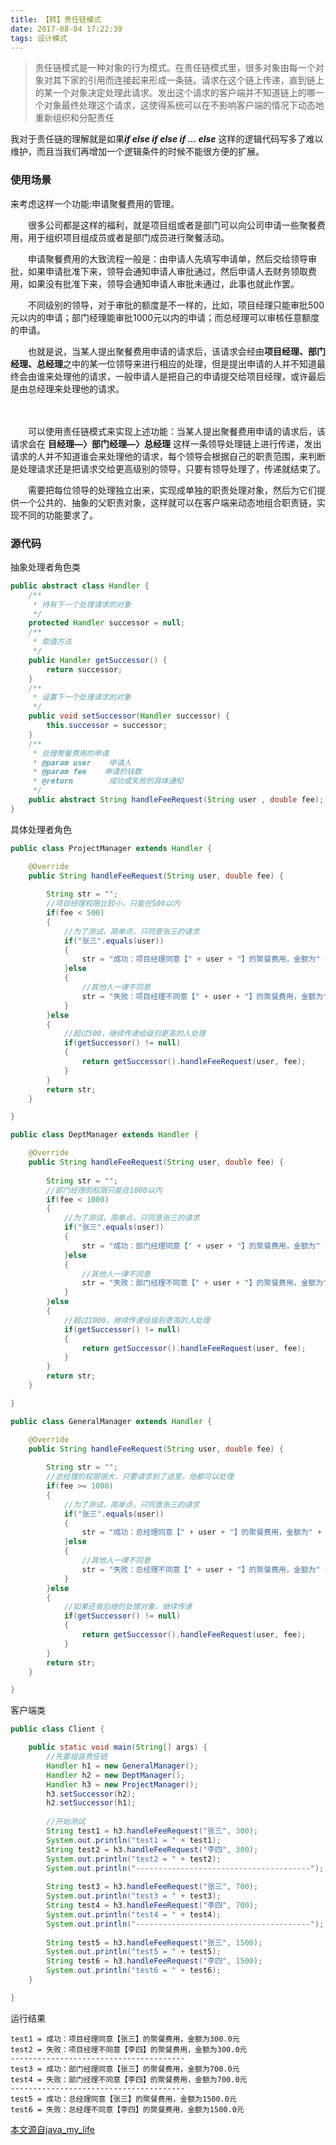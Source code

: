 ```yaml
---
title: 【转】责任链模式
date: 2017-08-04 17:22:39
tags: 设计模式
---
```




> 责任链模式是一种对象的行为模式。在责任链模式里，很多对象由每一个对象对其下家的引用而连接起来形成一条链。请求在这个链上传递，直到链上的某一个对象决定处理此请求。发出这个请求的客户端并不知道链上的哪一个对象最终处理这个请求，这使得系统可以在不影响客户端的情况下动态地重新组织和分配责任

我对于责任链的理解就是如果***if else if else if ... else*** 这样的逻辑代码写多了难以维护，而且当我们再增加一个逻辑条件的时候不能很方便的扩展。


### 使用场景

来考虑这样一个功能:申请聚餐费用的管理。

<!-- more -->

　　很多公司都是这样的福利，就是项目组或者是部门可以向公司申请一些聚餐费用，用于组织项目组成员或者是部门成员进行聚餐活动。

　　申请聚餐费用的大致流程一般是：由申请人先填写申请单，然后交给领导审批，如果申请批准下来，领导会通知申请人审批通过，然后申请人去财务领取费用，如果没有批准下来，领导会通知申请人审批未通过，此事也就此作罢。

　　不同级别的领导，对于审批的额度是不一样的，比如，项目经理只能审批500元以内的申请；部门经理能审批1000元以内的申请；而总经理可以审核任意额度的申请。

　　也就是说，当某人提出聚餐费用申请的请求后，该请求会经由**项目经理、部门经理、总经理**之中的某一位领导来进行相应的处理，但是提出申请的人并不知道最终会由谁来处理他的请求，一般申请人是把自己的申请提交给项目经理，或许最后是由总经理来处理他的请求。

　　

　　可以使用责任链模式来实现上述功能：当某人提出聚餐费用申请的请求后，该请求会在 **目经理—〉部门经理—〉总经理** 这样一条领导处理链上进行传递，发出请求的人并不知道谁会来处理他的请求，每个领导会根据自己的职责范围，来判断是处理请求还是把请求交给更高级别的领导，只要有领导处理了，传递就结束了。

　　需要把每位领导的处理独立出来，实现成单独的职责处理对象，然后为它们提供一个公共的、抽象的父职责对象，这样就可以在客户端来动态地组合职责链，实现不同的功能要求了。
　　
　
### 源代码

抽象处理者角色类

```java
public abstract class Handler {
    /**
     * 持有下一个处理请求的对象
     */
    protected Handler successor = null;
    /**
     * 取值方法
     */
    public Handler getSuccessor() {
        return successor;
    }
    /**
     * 设置下一个处理请求的对象
     */
    public void setSuccessor(Handler successor) {
        this.successor = successor;
    }
    /**
     * 处理聚餐费用的申请
     * @param user    申请人
     * @param fee    申请的钱数
     * @return        成功或失败的具体通知
     */
    public abstract String handleFeeRequest(String user , double fee);
}
```

具体处理者角色

```java
public class ProjectManager extends Handler {

    @Override
    public String handleFeeRequest(String user, double fee) {
        
        String str = "";
        //项目经理权限比较小，只能在500以内
        if(fee < 500)
        {
            //为了测试，简单点，只同意张三的请求
            if("张三".equals(user))
            {
                str = "成功：项目经理同意【" + user + "】的聚餐费用，金额为" + fee + "元";    
            }else
            {
                //其他人一律不同意
                str = "失败：项目经理不同意【" + user + "】的聚餐费用，金额为" + fee + "元";
            }
        }else
        {
            //超过500，继续传递给级别更高的人处理
            if(getSuccessor() != null)
            {
                return getSuccessor().handleFeeRequest(user, fee);
            }
        }
        return str;
    }

}
```

```java
public class DeptManager extends Handler {

    @Override
    public String handleFeeRequest(String user, double fee) {
        
        String str = "";
        //部门经理的权限只能在1000以内
        if(fee < 1000)
        {
            //为了测试，简单点，只同意张三的请求
            if("张三".equals(user))
            {
                str = "成功：部门经理同意【" + user + "】的聚餐费用，金额为" + fee + "元";    
            }else
            {
                //其他人一律不同意
                str = "失败：部门经理不同意【" + user + "】的聚餐费用，金额为" + fee + "元";
            }
        }else
        {
            //超过1000，继续传递给级别更高的人处理
            if(getSuccessor() != null)
            {
                return getSuccessor().handleFeeRequest(user, fee);
            }
        }
        return str;
    }

}
```

```java
public class GeneralManager extends Handler {

    @Override
    public String handleFeeRequest(String user, double fee) {
        
        String str = "";
        //总经理的权限很大，只要请求到了这里，他都可以处理
        if(fee >= 1000)
        {
            //为了测试，简单点，只同意张三的请求
            if("张三".equals(user))
            {
                str = "成功：总经理同意【" + user + "】的聚餐费用，金额为" + fee + "元";    
            }else
            {
                //其他人一律不同意
                str = "失败：总经理不同意【" + user + "】的聚餐费用，金额为" + fee + "元";
            }
        }else
        {
            //如果还有后继的处理对象，继续传递
            if(getSuccessor() != null)
            {
                return getSuccessor().handleFeeRequest(user, fee);
            }
        }
        return str;
    }

}
```

客户端类

```java
public class Client {

    public static void main(String[] args) {
        //先要组装责任链
        Handler h1 = new GeneralManager();
        Handler h2 = new DeptManager();
        Handler h3 = new ProjectManager();
        h3.setSuccessor(h2);
        h2.setSuccessor(h1);
        
        //开始测试
        String test1 = h3.handleFeeRequest("张三", 300);
        System.out.println("test1 = " + test1);
        String test2 = h3.handleFeeRequest("李四", 300);
        System.out.println("test2 = " + test2);
        System.out.println("---------------------------------------");
        
        String test3 = h3.handleFeeRequest("张三", 700);
        System.out.println("test3 = " + test3);
        String test4 = h3.handleFeeRequest("李四", 700);
        System.out.println("test4 = " + test4);
        System.out.println("---------------------------------------");
        
        String test5 = h3.handleFeeRequest("张三", 1500);
        System.out.println("test5 = " + test5);
        String test6 = h3.handleFeeRequest("李四", 1500);
        System.out.println("test6 = " + test6);
    }

}
```

运行结果

```
test1 = 成功：项目经理同意【张三】的聚餐费用，金额为300.0元
test2 = 失败：项目经理不同意【李四】的聚餐费用，金额为300.0元
---------------------------------------
test3 = 成功：部门经理同意【张三】的聚餐费用，金额为700.0元
test4 = 失败：部门经理不同意【李四】的聚餐费用，金额为700.0元
---------------------------------------
test5 = 成功：总经理同意【张三】的聚餐费用，金额为1500.0元
test6 = 失败：总经理不同意【李四】的聚餐费用，金额为1500.0元

```

[本文源自java_my_life](https://www.cnblogs.com/java-my-life/archive/2012/05/28/2516865.html)